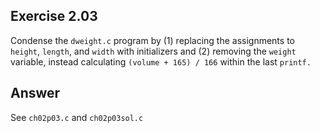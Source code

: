 ## Exercise 2.03
Condense the ```dweight.c``` program by (1) replacing the assignments to ```height```, ```length```, and ```width``` with initializers and (2) removing the ```weight``` variable, instead calculating ```(volume + 165) / 166``` within the last ```printf.```

## Answer
See ```ch02p03.c``` and ```ch02p03sol.c```
